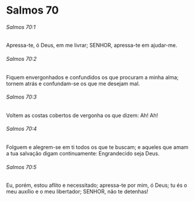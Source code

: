 # Salmos 70

###### Salmos 70:1

Apressa-te, ó Deus, em me livrar; SENHOR, apressa-te em ajudar-me.

###### Salmos 70:2

Fiquem envergonhados e confundidos os que procuram a minha alma; tornem atrás e confundam-se os que me desejam mal.

###### Salmos 70:3

Voltem as costas cobertos de vergonha os que dizem: Ah! Ah!

###### Salmos 70:4

Folguem e alegrem-se em ti todos os que te buscam; e aqueles que amam a tua salvação digam continuamente: Engrandecido seja Deus.

###### Salmos 70:5

Eu, porém, estou aflito e necessitado; apressa-te por mim, ó Deus; tu és o meu auxílio e o meu libertador; SENHOR, não te detenhas!

